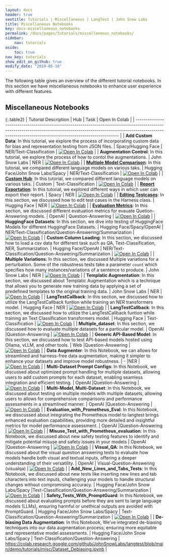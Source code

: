```yaml
---
layout: docs
header: true
seotitle: Tutorials | Miscellaneous | LangTest | John Snow Labs
title: Miscellaneous Notebooks
key: docs-miscellaneous_notebooks
permalink: /docs/pages/tutorials/miscellaneous_notebooks/
sidebar:
    nav: tutorials
aside:
    toc: true
nav_key: tutorials
show_edit_on_github: true
modify_date: "2019-05-16"
---
```


<div class="main-docs" markdown="1"><div class="h3-box" markdown="1">
The following table gives an overview of the different tutorial notebooks. In this section we have miscellaneous notebooks to enhance user experience with different features.

</div><div class="h3-box" markdown="1">

## Miscellaneous Notebooks

{:.table2}
| Tutorial Description                                                                                                                                                                                                               | Hub                               | Task                                                     | Open In Colab                                                                                                                                                                                                            |
| ---------------------------------------------------------------------------------------------------------------------------------------------------------------------------------------------------------------------------------- |
| **Add Custom Data**: In this tutorial, we explore the process of incorporating custom data for bias and representation testing from JSON files.                                                                                    | Spacy/Hugging Face                | NER/Text-Classification                                  | [![Open In Colab](https://colab.research.google.com/assets/colab-badge.svg)](https://colab.research.google.com/github/JohnSnowLabs/langtest/blob/main/demo/tutorials/test-specific-notebooks/Add_Custom_Data_Demo.ipynb) |
| **Augmentation Control**: In this tutorial, we explore the process of how to contol the augmentations.                                                                                                                             | John Snow Labs                    | NER                                                      | [![Open In Colab](https://colab.research.google.com/assets/colab-badge.svg)](https://colab.research.google.com/github/JohnSnowLabs/langtest/blob/main/demo/tutorials/misc/Augmentation_Control_Notebook.ipynb)           |
| [**Multiple Model Comparison**](comparing_models): In this tutorial, we compared different language models on various taks.                                                                                                                            | Hugging Face/John Snow Labs/Spacy | NER/Text-Classification                                  | [![Open In Colab](https://colab.research.google.com/assets/colab-badge.svg)](https://colab.research.google.com/github/JohnSnowLabs/langtest/blob/main/demo/tutorials/misc/Comparing_Models_Notebook.ipynb)               |
| [**Custom Hub**](custom_hub): In this tutorial, we compared different language models on various taks.                                                                                                                                           | Custom                            | Text-Classification                                      | [![Open In Colab](https://colab.research.google.com/assets/colab-badge.svg)](https://colab.research.google.com/github/JohnSnowLabs/langtest/blob/main/demo/tutorials/misc/Custom_Hub_Notebook.ipynb)                     |
| [**Report Exportation**](different_report_formats): In this tutorial, we explored different ways in which user can export their report.                                                                                                                        | Spacy                             | NER                                                      | [![Open In Colab](https://colab.research.google.com/assets/colab-badge.svg)](https://colab.research.google.com/github/JohnSnowLabs/langtest/blob/main/demo/tutorials/misc/Different_Report_formats.ipynb)                |
| [**Editing Testcases**](editing_testcases): In this section, we discussed how to edit test cases in the Harness class.                                                                                                                                  | Hugging Face                      | NER                                                      | [![Open In Colab](https://colab.research.google.com/assets/colab-badge.svg)](https://colab.research.google.com/github/JohnSnowLabs/langtest/blob/main/demo/tutorials/misc/Editing_TestCases_Notebook.ipynb)              |
| [**Evaluation Metrics**](evaluation_metrics): In this section, we discussed different evatuation metrics for evauate Quetion-Answering models.                                                                                                           | OpenAI                            | Question-Answering                                       | [![Open In Colab](https://colab.research.google.com/assets/colab-badge.svg)](https://colab.research.google.com/github/JohnSnowLabs/langtest/blob/main/demo/tutorials/misc/Evaluation_Metrics.ipynb)                      |
| **HuggingFace Datasets**: In this section, we dive into testing of HuggingFace Models for different HuggingFace Datasets.                                                                                                          | Hugging Face/Spacy/OpenAI         | NER/Text-Classification/Question-Answering/Summarization | [![Open In Colab](https://colab.research.google.com/assets/colab-badge.svg)](https://colab.research.google.com/github/JohnSnowLabs/langtest/blob/main/demo/tutorials/misc/HuggingFace_Dataset_Notebook.ipynb)            |
| **Custom Column Loading**: In this section, we discussed how to load a csv data for different task such as QA, Text-Classification, NER, Summarization.                                                                            | Hugging Face/OpenAI               | NER/Text-Classification/Question-Answering/Summarization | [![Open In Colab](https://colab.research.google.com/assets/colab-badge.svg)](https://colab.research.google.com/github/JohnSnowLabs/langtest/blob/main/demo/tutorials/misc/Loading_Data_with_Custom_Columns.ipynb)        |
| **Multiple Variations**: In this section, we discussed Multiple variations for a perturbation. Some of the robustness tests take a parameter `count` which specifies how many instances/variations of a sentence to produce.       | John Snow Labs                    | NER                                                      | [![Open In Colab](https://colab.research.google.com/assets/colab-badge.svg)](https://colab.research.google.com/github/JohnSnowLabs/langtest/blob/main/demo/tutorials/misc/Multiple_Variations_Notebook.ipynb)            |
| **Templatic Augmentation**: In this section, we discussed about Templatic Augmentation which is a technique that allows you to generate new training data by applying a set of predefined templates to the original training data. | John Snow Labs                    | NER                                                      | [![Open In Colab](https://colab.research.google.com/assets/colab-badge.svg)](https://colab.research.google.com/github/JohnSnowLabs/langtest/blob/main/demo/tutorials/misc/Templatic_Augmentation_Notebook.ipynb)         |
| **LangTestCallback**: In this section, we discussed how to utilize the LangTestCallback funtion while training an NER transformers model.                                                                                          | Hugging Face                      | NER                                                      | [![Open In Colab](https://colab.research.google.com/assets/colab-badge.svg)](https://colab.research.google.com/github/JohnSnowLabs/langtest/blob/main/demo/tutorials/misc/HF_Callback_NER.ipynb)                         |
| **LangTestCallback**: In this section, we discussed how to utilize the LangTestCallback funtion while training an Text Classification transformers model.                                                                          | Hugging Face                      | Text-Classification                                      | [![Open In Colab](https://colab.research.google.com/assets/colab-badge.svg)](https://colab.research.google.com/github/JohnSnowLabs/langtest/blob/main/demo/tutorials/misc/HF_Callback_Text_Classification.ipynb)         |
| **Multiple_dataset**: In this section, we discussed how to evaluate multiple datasets for a particular model.                                                                          | OpenAI                    |Question-Answering                                  | [![Open In Colab](https://colab.research.google.com/assets/colab-badge.svg)](https://colab.research.google.com/github/JohnSnowLabs/langtest/blob/main/demo/tutorials/misc/Multiple_dataset.ipynb)         |
| **Generic API-Based Model**: In this section, we discussed how to test API-based models hosted using Ollama, vLLM, and other tools.                                                                          | Web                    |Question-Answering                                  | [![Open In Colab](https://colab.research.google.com/assets/colab-badge.svg)](https://colab.research.google.com/github/JohnSnowLabs/langtest/blob/main/demo/tutorials/llm_notebooks/Generic_API-Based_Model_Testing_Demo.ipynb)        |
| **Data Augmenter**: In this Notebook, we can allows for streamlined and harness-free data augmentation, making it simpler to enhance your datasets and improve model robustness.  | -                    |NER                                 | [![Open In Colab](https://colab.research.google.com/assets/colab-badge.svg)](https://colab.research.google.com/github/JohnSnowLabs/langtest/blob/main/demo/tutorials/misc/Data_Augmenter_Notebook.ipynb) |
| **Multi-Dataset Prompt Configs**: In this Notebook, we discussed about optimized prompt handling for multiple datasets, allowing users to add custom prompts for each dataset, enabling seamless integration and efficient testing.   | OpenAI                    |Question-Answering                                  | [![Open In Colab](https://colab.research.google.com/assets/colab-badge.svg)](https://colab.research.google.com/github/JohnSnowLabs/langtest/blob/main/demo/tutorials/misc/MultiPrompt_MultiDataset.ipynb) |
| **Multi-Model, Multi-Dataset**: In this Notebook, we discussed about testing on multiple models with multiple datasets, allowing users to allows for comprehensive comparisons and performance assessments in a streamlined manner.   | OpenAI                    |Question-Answering                                  | [![Open In Colab](https://colab.research.google.com/assets/colab-badge.svg)](https://colab.research.google.com/github/JohnSnowLabs/langtest/blob/main/demo/tutorials/misc/Multi_Model_Multi_Dataset.ipynb) |
| **Evaluation_with_Prometheus_Eval**:  In this Notebook, we disscussed about integrating the Prometheus model to langtest brings enhanced evaluation capabilities, providing more detailed and insightful metrics for model performance assessment.   | OpenAI                    |Question-Answering                                  | [![Open In Colab](https://colab.research.google.com/assets/colab-badge.svg)](https://colab.research.google.com/github/JohnSnowLabs/langtest/blob/main/demo/tutorials/misc/Evaluation_with_Prometheus_Eval.ipynb) |
| **Misuse_Test_with_Prometheus_evaluation**: In this Notebook, we discussed about new safety testing features to identify and mitigate potential misuse and safety issues in your models   | OpenAI                    |Question-Answering                                  | [![Open In Colab](https://colab.research.google.com/assets/colab-badge.svg)](https://colab.research.google.com/github/JohnSnowLabs/langtest/blob/main/demo/tutorials/misc/Misuse_Test_with_Prometheus_evaluation.ipynb) |
| **Visual_QA**: In this Notebook, we discussed about the visual question answering tests to evaluate how models handle both visual and textual inputs, offering a deeper understanding of their versatility.   | OpenAI                    | Visual-Question-Answering (visualqa)                                | [![Open In Colab](https://colab.research.google.com/assets/colab-badge.svg)](https://colab.research.google.com/github/JohnSnowLabs/langtest/blob/main/demo/tutorials/misc/Misuse_Test_with_Prometheus_evaluation.ipynb) |
| **Add_New_Lines_and_Tabs_Tests**: In this Notebook, we discussed about new tests like inserting new lines and tab characters into text inputs, challenging your models to handle structural changes without compromising accuracy.   | Hugging Face/John Snow Labs/Spacy	                    |Text-Classification/Question-Answering/Summarization                            | [![Open In Colab](https://colab.research.google.com/assets/colab-badge.svg)](https://colab.research.google.com/github/JohnSnowLabs/langtest/blob/main/demo/tutorials/misc/Add_New_Lines_and_Tabs_Tests.ipynb) |
| **Safety_Tests_With_PromptGuard**: In this Notebook, we discussed about evaluating prompts before they are sent to large language models (LLMs), ensuring harmful or unethical outputs are avoided with PromptGuard.   | Hugging Face/John Snow Labs/Spacy                    | Text-Classification/Question-Answering/Summarization                               | [![Open In Colab](https://colab.research.google.com/assets/colab-badge.svg)](https://colab.research.google.com/github/JohnSnowLabs/langtest/blob/main/demo/tutorials/misc/Safety_Tests_With_PromptGuard.ipynb) |
| **De-biasing Data Augmentation**: In this Notebook, We’ve integrated de-biasing techniques into our data augmentation process, ensuring more equitable and representative model assessments.   | Hugging Face/John Snow Labs/Spacy                    | Text-Classification/Question-Answering                               | https://colab.research.google.com/github/JohnSnowLabs/langtest/blob/main/demo/tutorials/misc/Dataset_Debiasing.ipynb |